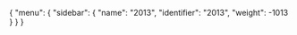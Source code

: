 {
  "menu": {
    "sidebar": {
      "name": "2013",
      "identifier": "2013",
      "weight": -1013
    }
  }
}
